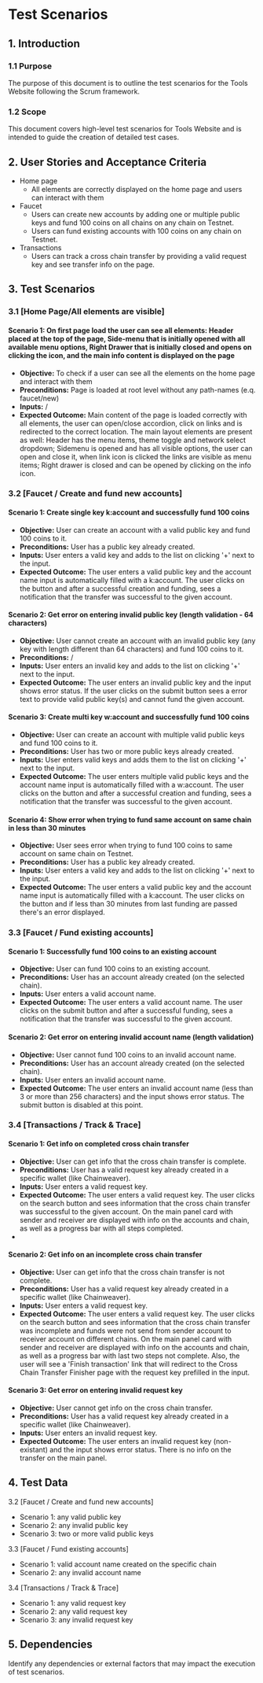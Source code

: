 # Test Scenarios

## 1. Introduction

### 1.1 Purpose
The purpose of this document is to outline the test scenarios for the Tools Website following the Scrum framework.

### 1.2 Scope
This document covers high-level test scenarios for Tools Website and is intended to guide the creation of detailed test cases.

## 2. User Stories and Acceptance Criteria

- Home page
  - All elements are correctly displayed on the home page and users can interact with them
- Faucet
  - Users can create new accounts by adding one or multiple public keys and fund 100 coins on all chains on any chain on Testnet.
  - Users can fund existing accounts with 100 coins on any chain on Testnet.
- Transactions
  - Users can track a cross chain transfer by providing a valid request key and see transfer info on the page.

## 3. Test Scenarios

### 3.1 [Home Page/All elements are visible]

#### Scenario 1: On first page load the user can see all elements: Header placed at the top of the page, Side-menu that is initially opened with all available menu options, Right Drawer that is initially closed and opens on clicking the icon, and the main info content is displayed on the page
- **Objective:** To check if a user can see all the elements on the home page and interact with them
- **Preconditions:** Page is loaded at root level without any path-names (e.q. faucet/new)
- **Inputs:** /
- **Expected Outcome:** Main content of the page is loaded correctly with all elements, the user can open/close accordion, click on links and is redirected to the correct location. The main layout elements are present as well: Header has the menu items, theme toggle and network select dropdown; Sidemenu is opened and has all visible options, the user can open and close it, when link icon is clicked the links are visible as menu items; Right drawer is closed and can be opened by clicking on the info icon.


### 3.2 [Faucet / Create and fund new accounts]

#### Scenario 1: Create single key k:account and successfully fund 100 coins
- **Objective:** User can create an account with a valid public key and fund 100 coins to it.
- **Preconditions:** User has a public key already created.
- **Inputs:** User enters a valid key and adds to the list on clicking '+' next to the input.
- **Expected Outcome:** The user enters a valid public key and the account name input is automatically filled with a k:account. The user clicks on the button and after a successful creation and funding, sees a notification that the transfer was successful to the given account.

#### Scenario 2: Get error on entering invalid public key (length validation - 64 characters)
- **Objective:** User cannot create an account with an invalid public key (any key with length different than 64 characters) and fund 100 coins to it.
- **Preconditions:** /
- **Inputs:** User enters an invalid key and adds to the list on clicking '+' next to the input.
- **Expected Outcome:** The user enters an invalid public key and the input shows error status. If the user clicks on the submit button sees a error text to provide valid public key(s) and cannot fund the given account.

#### Scenario 3: Create multi key w:account and successfully fund 100 coins
- **Objective:** User can create an account with multiple valid public keys and fund 100 coins to it.
- **Preconditions:** User has two or more public keys already created.
- **Inputs:** User enters valid keys and adds them to the list on clicking '+' next to the input.
- **Expected Outcome:** The user enters multiple valid public keys and the account name input is automatically filled with a w:account. The user clicks on the button and after a successful creation and funding, sees a notification that the transfer was successful to the given account.

#### Scenario 4: Show error when trying to fund same account on same chain in less than 30 minutes
- **Objective:** User sees error when trying to fund 100 coins to same account on same chain on Testnet.
- **Preconditions:** User has a public key already created.
- **Inputs:** User enters a valid key and adds to the list on clicking '+' next to the input.
- **Expected Outcome:** The user enters a valid public key and the account name input is automatically filled with a k:account. The user clicks on the button and if less than 30 minutes from last funding are passed there's an error displayed.


### 3.3 [Faucet / Fund existing accounts]

#### Scenario 1: Successfully fund 100 coins to an existing account
- **Objective:** User can fund 100 coins to an existing account.
- **Preconditions:** User has an account already created (on the selected chain).
- **Inputs:** User enters a valid account name.
- **Expected Outcome:** The user enters a valid account name. The user clicks on the submit button and after a successful funding, sees a notification that the transfer was successful to the given account.

#### Scenario 2: Get error on entering invalid account name (length validation)
- **Objective:** User cannot fund 100 coins to an invalid account name.
- **Preconditions:** User has an account already created (on the selected chain).
- **Inputs:** User enters an invalid account name.
- **Expected Outcome:** The user enters an invalid account name (less than 3 or more than 256 characters) and the input shows error status. The submit button is disabled at this point.


### 3.4 [Transactions / Track & Trace]

#### Scenario 1: Get info on completed cross chain transfer
- **Objective:** User can get info that the cross chain transfer is complete.
- **Preconditions:** User has a valid request key already created in a specific wallet (like Chainweaver).
- **Inputs:** User enters a valid request key.
- **Expected Outcome:** The user enters a valid request key. The user clicks on the search button and sees information that the cross chain transfer was successful to the given account. On the main panel card with sender and receiver are displayed with info on the accounts and chain, as well as a progress bar with all steps completed.
- 
#### Scenario 2: Get info on an incomplete cross chain transfer
- **Objective:** User can get info that the cross chain transfer is not complete.
- **Preconditions:** User has a valid request key already created in a specific wallet (like Chainweaver).
- **Inputs:** User enters a valid request key.
- **Expected Outcome:** The user enters a valid request key. The user clicks on the search button and sees information that the cross chain transfer was incomplete and funds were not send from sender account to receiver account on different chains. On the main panel card with sender and receiver are displayed with info on the accounts and chain, as well as a progress bar with last two steps not complete. Also, the user will see a 'Finish transaction' link that will redirect to the Cross Chain Transfer Finisher page with the request key prefilled in the input.

#### Scenario 3: Get error on entering invalid request key
- **Objective:** User cannot get info on the cross chain transfer.
- **Preconditions:** User has a valid request key already created in a specific wallet (like Chainweaver).
- **Inputs:** User enters an invalid request key.
- **Expected Outcome:** The user enters an invalid request key (non-existant) and the input shows error status. There is no info on the transfer on the main panel.


## 4. Test Data

3.2 [Faucet / Create and fund new accounts]
 - Scenario 1: any valid public key
 - Scenario 2: any invalid public key
 - Scenario 3: two or more valid public keys

3.3 [Faucet / Fund existing accounts]
- Scenario 1: valid account name created on the specific chain
- Scenario 2: any invalid account name

3.4 [Transactions / Track & Trace]
- Scenario 1: any valid request key
- Scenario 2: any valid request key
- Scenario 3: any invalid request key


## 5. Dependencies

Identify any dependencies or external factors that may impact the execution of test scenarios.


